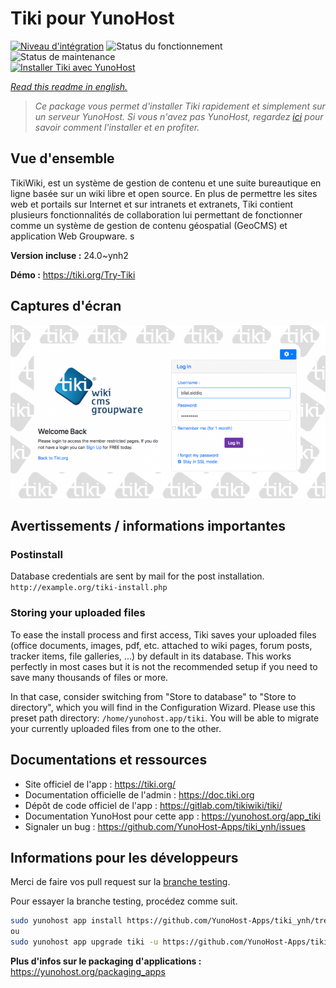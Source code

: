 <!--
N.B.: This README was automatically generated by https://github.com/YunoHost/apps/tree/master/tools/README-generator
It shall NOT be edited by hand.
-->

# Tiki pour YunoHost

[![Niveau d'intégration](https://dash.yunohost.org/integration/tiki.svg)](https://dash.yunohost.org/appci/app/tiki) ![Status du fonctionnement](https://ci-apps.yunohost.org/ci/badges/tiki.status.svg) ![Status de maintenance](https://ci-apps.yunohost.org/ci/badges/tiki.maintain.svg)  
[![Installer Tiki avec YunoHost](https://install-app.yunohost.org/install-with-yunohost.svg)](https://install-app.yunohost.org/?app=tiki)

*[Read this readme in english.](./README.md)*

> *Ce package vous permet d'installer Tiki rapidement et simplement sur un serveur YunoHost.
Si vous n'avez pas YunoHost, regardez [ici](https://yunohost.org/#/install) pour savoir comment l'installer et en profiter.*

## Vue d'ensemble

TikiWiki, est un système de gestion de contenu et une suite bureautique en ligne basée sur un wiki libre et open source. En plus de permettre les sites web et portails sur Internet et sur intranets et extranets, Tiki contient plusieurs fonctionnalités de collaboration lui permettant de fonctionner comme un système de gestion de contenu géospatial (GeoCMS) et application Web Groupware. s

**Version incluse :** 24.0~ynh2

**Démo :** https://tiki.org/Try-Tiki

## Captures d'écran

![Capture d'écran de Tiki](./doc/screenshots/Screenshot.png)

## Avertissements / informations importantes

### Postinstall

Database credentials are sent by mail for the post installation. `http://example.org/tiki-install.php`

### Storing your uploaded files

To ease the install process and first access, Tiki saves your uploaded files (office documents, images, pdf, etc. attached to wiki pages, forum posts, tracker items, file galleries, ...) by default in its database. This works perfectly in most cases but it is not the recommended setup if you need to save many thousands of files or more.

In that case, consider switching from "Store to database" to "Store to directory", which you will find in the Configuration Wizard. Please use this preset path directory: `/home/yunohost.app/tiki`. You will be able to migrate your currently uploaded files from one to the other.
## Documentations et ressources

* Site officiel de l'app : <https://tiki.org/>
* Documentation officielle de l'admin : <https://doc.tiki.org>
* Dépôt de code officiel de l'app : <https://gitlab.com/tikiwiki/tiki/>
* Documentation YunoHost pour cette app : <https://yunohost.org/app_tiki>
* Signaler un bug : <https://github.com/YunoHost-Apps/tiki_ynh/issues>

## Informations pour les développeurs

Merci de faire vos pull request sur la [branche testing](https://github.com/YunoHost-Apps/tiki_ynh/tree/testing).

Pour essayer la branche testing, procédez comme suit.

``` bash
sudo yunohost app install https://github.com/YunoHost-Apps/tiki_ynh/tree/testing --debug
ou
sudo yunohost app upgrade tiki -u https://github.com/YunoHost-Apps/tiki_ynh/tree/testing --debug
```

**Plus d'infos sur le packaging d'applications :** <https://yunohost.org/packaging_apps>
